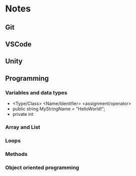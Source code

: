 # Notes

## Git

## VSCode

## Unity

## Programming

### Variables and data types 
 * <Accessor>   <Type/Class>    <Name/Identifier>       <assignment/operator>       <value>
 * public       string          MyStringName            =                           "HelloWorld!";
 * private       int

### Array and List

### Loops

### Methods

### Object oriented programming
